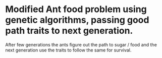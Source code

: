 # Modified Ant food problem using genetic algorithms, passing good path traits to next generation.

After few generations the ants figure out the path to sugar / food and the next generation use the traits to follow the same for survival.
